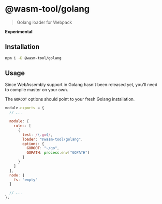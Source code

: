 # @wasm-tool/golang

> Golang loader for Webpack

**Experimental**

## Installation

```sh
npm i -D @wasm-tool/golang
```

## Usage

Since WebAssembly support in Golang hasn't been released yet, you'll need to compile master on your own.

The `GOROOT` options should point to your fresh Golang installation.

```js
module.exports = {
  // ...

  module: {
    rules: [
      {
        test: /\.go$/,
        loader: "@wasm-tool/golang",
        options: {
          GOROOT: "~/go",
          GOPATH: process.env["GOPATH"]
        }
      }
    ]
  },
  node: {
    fs: "empty"
  }

  // ...
};
```
